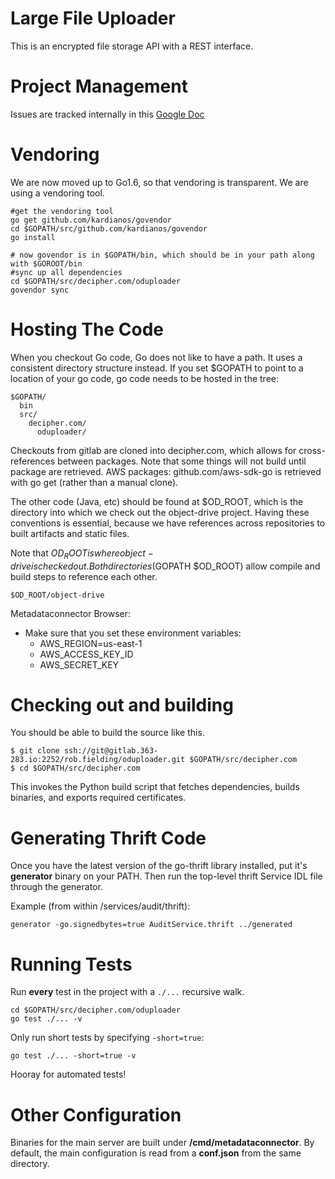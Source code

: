 # Large File Uploader

This is an encrypted file storage API with a REST interface.

# Project Management


Issues are tracked internally in this [Google Doc](https://docs.google.com/spreadsheets/d/1Eiuu8uH6O6_uPtz6icOgLof3JYExhPDo9RelJDFsDeA/edit#gid=538633894)

# Vendoring

We are now moved up to Go1.6, so that vendoring is transparent.  We are using a vendoring tool.

```
#get the vendoring tool
go get github.com/kardianos/govendor
cd $GOPATH/src/github.com/kardianos/govendor
go install

# now govendor is in $GOPATH/bin, which should be in your path along with $GOROOT/bin
#sync up all dependencies
cd $GOPATH/src/decipher.com/oduploader
govendor sync
```

# Hosting The Code

When you checkout Go code, Go does not like to have a path.
It uses a consistent directory structure instead.
If you set $GOPATH to point to a location of your go code,
go code needs to be hosted in the tree:

```
$GOPATH/
  bin
  src/
    decipher.com/
      oduploader/
```

Checkouts from gitlab are cloned into decipher.com,
which allows for cross-references between packages.
Note that some things will not build until package are retrieved.
AWS packages:  github.com/aws-sdk-go is retrieved with
go get (rather than a manual clone).

The other code (Java, etc) should be found at $OD_ROOT, which
is the directory into which we check out the object-drive project.
Having these conventions is essential, because we have references
across repositories to built artifacts and static files.

Note that $OD_ROOT is where object-drive is checked out.
Both directories ($GOPATH $OD_ROOT) allow compile and build steps
to reference each other.

```
$OD_ROOT/object-drive
```

Metadataconnector Browser:

* Make sure that you set these environment variables:
  * AWS_REGION=us-east-1
  * AWS_ACCESS_KEY_ID
  * AWS_SECRET_KEY

# Checking out and building

You should be able to build the source like this.

```
$ git clone ssh://git@gitlab.363-283.io:2252/rob.fielding/oduploader.git $GOPATH/src/decipher.com
$ cd $GOPATH/src/decipher.com
```

This invokes the Python build script that fetches dependencies, builds binaries,
and exports required certificates.

# Generating Thrift Code

Once you have the latest version of the go-thrift library installed, put it's
**generator** binary on your PATH. Then run the top-level thrift Service IDL
file through the generator.

Example (from within /services/audit/thrift):

```
generator -go.signedbytes=true AuditService.thrift ../generated
```

# Running Tests

Run **every** test in the project with a `./...` recursive walk.

```
cd $GOPATH/src/decipher.com/oduploader
go test ./... -v
```

Only run short tests by specifying `-short=true`:

```
go test ./... -short=true -v
```

Hooray for automated tests!

# Other Configuration

Binaries for the main server are built under **/cmd/metadataconnector**. By default,
the main configuration is read from a **conf.json** from the same directory.

